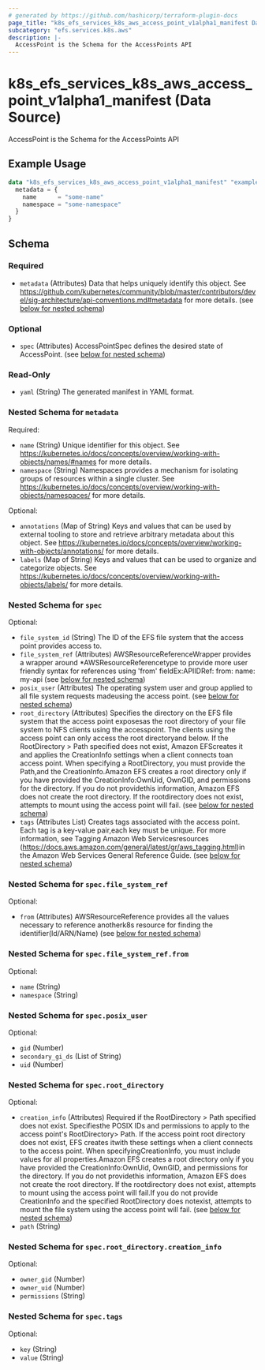 ```yaml
---
# generated by https://github.com/hashicorp/terraform-plugin-docs
page_title: "k8s_efs_services_k8s_aws_access_point_v1alpha1_manifest Data Source - terraform-provider-k8s"
subcategory: "efs.services.k8s.aws"
description: |-
  AccessPoint is the Schema for the AccessPoints API
---
```


# k8s_efs_services_k8s_aws_access_point_v1alpha1_manifest (Data Source)

AccessPoint is the Schema for the AccessPoints API

## Example Usage

```terraform
data "k8s_efs_services_k8s_aws_access_point_v1alpha1_manifest" "example" {
  metadata = {
    name      = "some-name"
    namespace = "some-namespace"
  }
}
```

<!-- schema generated by tfplugindocs -->
## Schema

### Required

- `metadata` (Attributes) Data that helps uniquely identify this object. See https://github.com/kubernetes/community/blob/master/contributors/devel/sig-architecture/api-conventions.md#metadata for more details. (see [below for nested schema](#nestedatt--metadata))

### Optional

- `spec` (Attributes) AccessPointSpec defines the desired state of AccessPoint. (see [below for nested schema](#nestedatt--spec))

### Read-Only

- `yaml` (String) The generated manifest in YAML format.

<a id="nestedatt--metadata"></a>
### Nested Schema for `metadata`

Required:

- `name` (String) Unique identifier for this object. See https://kubernetes.io/docs/concepts/overview/working-with-objects/names/#names for more details.
- `namespace` (String) Namespaces provides a mechanism for isolating groups of resources within a single cluster. See https://kubernetes.io/docs/concepts/overview/working-with-objects/namespaces/ for more details.

Optional:

- `annotations` (Map of String) Keys and values that can be used by external tooling to store and retrieve arbitrary metadata about this object. See https://kubernetes.io/docs/concepts/overview/working-with-objects/annotations/ for more details.
- `labels` (Map of String) Keys and values that can be used to organize and categorize objects. See https://kubernetes.io/docs/concepts/overview/working-with-objects/labels/ for more details.


<a id="nestedatt--spec"></a>
### Nested Schema for `spec`

Optional:

- `file_system_id` (String) The ID of the EFS file system that the access point provides access to.
- `file_system_ref` (Attributes) AWSResourceReferenceWrapper provides a wrapper around *AWSResourceReferencetype to provide more user friendly syntax for references using 'from' fieldEx:APIIDRef:	from:	  name: my-api (see [below for nested schema](#nestedatt--spec--file_system_ref))
- `posix_user` (Attributes) The operating system user and group applied to all file system requests madeusing the access point. (see [below for nested schema](#nestedatt--spec--posix_user))
- `root_directory` (Attributes) Specifies the directory on the EFS file system that the access point exposesas the root directory of your file system to NFS clients using the accesspoint. The clients using the access point can only access the root directoryand below. If the RootDirectory > Path specified does not exist, Amazon EFScreates it and applies the CreationInfo settings when a client connects toan access point. When specifying a RootDirectory, you must provide the Path,and the CreationInfo.Amazon EFS creates a root directory only if you have provided the CreationInfo:OwnUid, OwnGID, and permissions for the directory. If you do not providethis information, Amazon EFS does not create the root directory. If the rootdirectory does not exist, attempts to mount using the access point will fail. (see [below for nested schema](#nestedatt--spec--root_directory))
- `tags` (Attributes List) Creates tags associated with the access point. Each tag is a key-value pair,each key must be unique. For more information, see Tagging Amazon Web Servicesresources (https://docs.aws.amazon.com/general/latest/gr/aws_tagging.html)in the Amazon Web Services General Reference Guide. (see [below for nested schema](#nestedatt--spec--tags))

<a id="nestedatt--spec--file_system_ref"></a>
### Nested Schema for `spec.file_system_ref`

Optional:

- `from` (Attributes) AWSResourceReference provides all the values necessary to reference anotherk8s resource for finding the identifier(Id/ARN/Name) (see [below for nested schema](#nestedatt--spec--file_system_ref--from))

<a id="nestedatt--spec--file_system_ref--from"></a>
### Nested Schema for `spec.file_system_ref.from`

Optional:

- `name` (String)
- `namespace` (String)



<a id="nestedatt--spec--posix_user"></a>
### Nested Schema for `spec.posix_user`

Optional:

- `gid` (Number)
- `secondary_gi_ds` (List of String)
- `uid` (Number)


<a id="nestedatt--spec--root_directory"></a>
### Nested Schema for `spec.root_directory`

Optional:

- `creation_info` (Attributes) Required if the RootDirectory > Path specified does not exist. Specifiesthe POSIX IDs and permissions to apply to the access point's RootDirectory> Path. If the access point root directory does not exist, EFS creates itwith these settings when a client connects to the access point. When specifyingCreationInfo, you must include values for all properties.Amazon EFS creates a root directory only if you have provided the CreationInfo:OwnUid, OwnGID, and permissions for the directory. If you do not providethis information, Amazon EFS does not create the root directory. If the rootdirectory does not exist, attempts to mount using the access point will fail.If you do not provide CreationInfo and the specified RootDirectory does notexist, attempts to mount the file system using the access point will fail. (see [below for nested schema](#nestedatt--spec--root_directory--creation_info))
- `path` (String)

<a id="nestedatt--spec--root_directory--creation_info"></a>
### Nested Schema for `spec.root_directory.creation_info`

Optional:

- `owner_gid` (Number)
- `owner_uid` (Number)
- `permissions` (String)



<a id="nestedatt--spec--tags"></a>
### Nested Schema for `spec.tags`

Optional:

- `key` (String)
- `value` (String)

